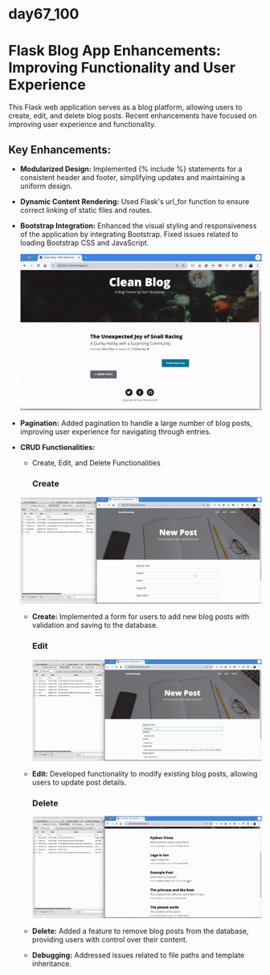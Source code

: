 # day67_100
# Flask Blog App Enhancements: Improving Functionality and User Experience
This Flask web application serves as a blog platform, allowing users to create, edit, and delete blog posts. Recent enhancements have focused on improving user experience and functionality.

## Key Enhancements:
- __Modularized Design:__ Implemented {% include %} statements for a consistent header and footer, simplifying updates and maintaining a uniform design.
- __Dynamic Content Rendering:__ Used Flask's url_for function to ensure correct linking of static files and routes.
- __Bootstrap Integration:__ Enhanced the visual styling and responsiveness of the application by integrating Bootstrap. Fixed issues related to loading Bootstrap CSS and JavaScript.

  ![](https://github.com/AlvinChin1608/day67_100/blob/main/demo-gif/pagination-ezgif.com-video-to-gif-converter.gif)
  
- __Pagination:__ Added pagination to handle a large number of blog posts, improving user experience for navigating through entries.
- __CRUD Functionalities:__
    - Create, Edit, and Delete Functionalities
      ### Create
    ![](https://github.com/AlvinChin1608/day67_100/blob/main/demo-gif/create-ezgif.com-video-to-gif-converter.gif)
    - __Create:__ Implemented a form for users to add new blog posts with validation and saving to the database.

      ### Edit
      ![](https://github.com/AlvinChin1608/day67_100/blob/main/demo-gif/Edit-ezgif.com-video-to-gif-converter.gif)
    - __Edit:__ Developed functionality to modify existing blog posts, allowing users to update post details.
      
      ### Delete
      ![](https://github.com/AlvinChin1608/day67_100/blob/main/demo-gif/delete-ezgif.com-video-to-gif-converter.gif)
    - __Delete:__ Added a feature to remove blog posts from the database, providing users with control over their content.
    - __Debugging:__ Addressed issues related to file paths and template inheritance.
